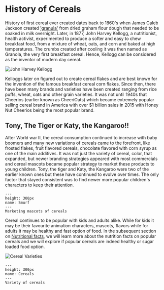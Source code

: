 # History of Cereals

History of first cereal ever created dates back to 1860's when James Caleb Jackson created ['granula'](https://www.nytimes.com/interactive/2016/02/22/dining/history-of-cereal.html) from dried graham flour dough that needed to be soaked in milk overnight. Later, in 1877, John Harvey Kellogg, a nutritionist, health activist, experimented to produce a softer and easy to chew breakfast food, from a mixture of wheat, oats, and corn and baked at high temperatures. The crumbs created after cooling it was then named as Granola, the very first breakfast cereal. Hence, Kellogg can be considered as the inventor of modern day cereal.

![John Harvey Kellogg](https://en.wikipedia.org/wiki/John_Harvey_Kellogg#/media/File:Portrait_of_Dr._John_Harvey_Kellogg.jpg)

Kelloggs later on figured out to create cereal flakes and are best known for the invention of the famous breakfast cereal corn flakes. Since then, there have been many brands and varieties have been created ranging from rice puffs, wheat, oats and other grain varieties. It was not until 1940s that Cheerios (earlier known as CheeriOats) which became extremely popular selling cereal brand in America with over $1 billion sales in 2015 with Honey Nut Cheerios being the most popular brand.

## Tony, The Tiger or Katy, the Kangaroo!!
After World war II, the cereal consumption continued to increase with baby boomers and many new variations of cereals came to the forefront, like frosted flakes, fruit flavored cereals, chocolate flavored with corn syrup as one of the main additives. 
It was not just the variety of cereal, color, that expanded, but newer branding strategies appeared with most commercials and cereal mascots became popular strategy to market these products to young children. Tony, the tiger and Katy, the Kangaroo were two of the earlier known ones but these have continued to evolve over times. The only factor that stayed consistent was to find newer more popular children's characters to keep their attention.

```{figure} smurf_berrycrunch.jpg
---
height: 300px
name: Smurf
---
Marketing mascots of cereals
```

Cereal continues to be popular with kids and adults alike. While for kids it may be their favourite animation characters, mascots, flavors while for adults it may be healthy and fast option of food. In the subsequent section on [Nutritional facts](Nutritional_info_cereals.ipynb), we will learn more about the nutrition facts on popular cereals and we will explore if popular cereals are indeed healthy or sugar loaded food option.

![Cereal Varieties](my-second-book/cereals.jpg)
```{figure} my-second-book/cereals.jpg
---
height: 300px
name: Cereals
---
Variety of cereals
```
